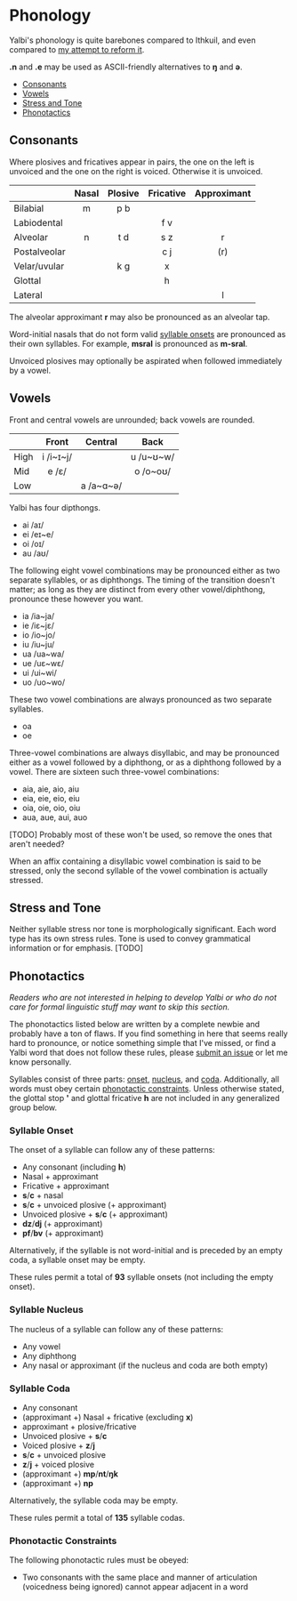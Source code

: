# Phonology

Yalbi's phonology is quite barebones compared to Ithkuil, and even compared to [my attempt to reform it](https://github.com/HactarCE/I.tkuil).

**.n** and **.e** may be used as ASCII-friendly alternatives to **ŋ** and **ə**.

* [Consonants](#consonants)
* [Vowels](#vowels)
* [Stress and Tone](#stress-and-tone)
* [Phonotactics](#phonotactics)

## Consonants

Where plosives and fricatives appear in pairs, the one on the left is unvoiced and the one on the right is voiced. Otherwise it is unvoiced.

|              | Nasal | Plosive | Fricative | Approximant |
|--------------|:-----:|:-------:|:---------:|:-----------:|
| Bilabial     |   m   |   p b   |           |             |
| Labiodental  |       |         |    f v    |             |
| Alveolar     |   n   |   t d   |    s z    |      r      |
| Postalveolar |       |         |    c j    |     (r)     |
| Velar/uvular |       |   k g   |     x     |             |
| Glottal      |       |         |     h     |             |
| Lateral      |       |         |           |      l      |

The alveolar approximant **r** may also be pronounced as an alveolar tap.

Word-initial nasals that do not form valid [syllable onsets](#syllable-onset) are pronounced as their own syllables. For example, **msral** is pronounced as **m-sral**.

Unvoiced plosives may optionally be aspirated when followed immediately by a vowel.

## Vowels

Front and central vowels are unrounded; back vowels are rounded.

|      |   Front   |  Central  |   Back    |
|------|:---------:|:---------:|:---------:|
| High | i /i~ɪ~j/ |           | u /u~ʊ~w/ |
| Mid  |   e /ɛ/   |           | o /o~oʊ/  |
| Low  |           | a /a~ɑ~ə/ |           |

Yalbi has four dipthongs.

* ai /aɪ/
* ei /eɪ~e/
* oi /oɪ/
* au /aʊ/

The following eight vowel combinations may be pronounced either as two separate syllables, or as diphthongs. The timing of the transition doesn't matter; as long as they are distinct from every other vowel/diphthong, pronounce these however you want.

* ia /ia~ja/
* ie /iɛ~jɛ/
* io /io~jo/
* iu /iu~ju/
* ua /ua~wa/
* ue /uɛ~wɛ/
* ui /ui~wi/
* uo /uo~wo/

These two vowel combinations are always pronounced as two separate syllables.

* oa
* oe

Three-vowel combinations are always disyllabic, and may be pronounced either as a vowel followed by a diphthong, or as a diphthong followed by a vowel. There are sixteen such three-vowel combinations:

* aia, aie, aio, aiu
* eia, eie, eio, eiu
* oia, oie, oio, oiu
* aua, aue, aui, auo

[TODO] Probably most of these won't be used, so remove the ones that aren't needed?

When an affix containing a disyllabic vowel combination is said to be stressed, only the second syllable of the vowel combination is actually stressed.

## Stress and Tone

Neither syllable stress nor tone is morphologically significant. Each word type has its own stress rules. Tone is used to convey grammatical information or for emphasis. [TODO]

## Phonotactics

_Readers who are not interested in helping to develop Yalbi or who do not care for formal linguistic stuff may want to skip this section._

The phonotactics listed below are written by a complete newbie and probably have a ton of flaws. If you find something in here that seems really hard to pronounce, or notice something simple that I've missed, or find a Yalbi word that does not follow these rules, please [submit an issue](https://github.com/HactarCE/Yalbi/issues/new) or let me know personally.

Syllables consist of three parts: [onset](#syllable-onset), [nucleus](#syllable-nucleus), and [coda](#syllable-coda). Additionally, all words must obey certain [phonotactic constraints](#phonotactic-constraints). Unless otherwise stated, the glottal stop **'** and glottal fricative **h** are not included in any generalized group below.

### Syllable Onset

The onset of a syllable can follow any of these patterns:

* Any consonant (including **h**)
* Nasal + approximant
* Fricative + approximant
* **s**/**c** + nasal
* **s**/**c** + unvoiced plosive (+ approximant)
* Unvoiced plosive + **s**/**c** (+ approximant)
* **dz**/**dj** (+ approximant)
* **pf**/**bv** (+ approximant)

Alternatively, if the syllable is not word-initial and is preceded by an empty coda, a syllable onset may be empty.

These rules permit a total of **93** syllable onsets (not including the empty onset).

### Syllable Nucleus

The nucleus of a syllable can follow any of these patterns:

* Any vowel
* Any diphthong
* Any nasal or approximant (if the nucleus and coda are both empty)

### Syllable Coda

* Any consonant
* (approximant +) Nasal + fricative (excluding **x**)
* approximant + plosive/fricative
* Unvoiced plosive + **s**/**c**
* Voiced plosive + **z**/**j**
* **s**/**c** + unvoiced plosive
* **z**/**j** + voiced plosive
* (approximant +) **mp**/**nt**/**ŋk**
* (approximant +) **np**

Alternatively, the syllable coda may be empty.

These rules permit a total of **135** syllable codas.

### Phonotactic Constraints

The following phonotactic rules must be obeyed:

* Two consonants with the same place and manner of articulation (voicedness being ignored) cannot appear adjacent in a word
